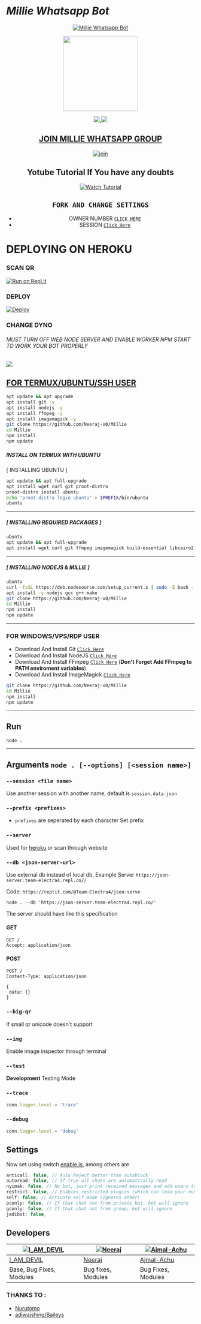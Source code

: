 
# *Millie Whatsapp Bot*
<div align="center">
  
  [![Millie Whatsapp Bot](https://readme-typing-svg.herokuapp.com?font=times-bold-italic&color=%23F7F7F7&duration=4862&center=true&vCenter=true&lines=WELCOME+TO+MILLIE+WHATSAPP+BOT)](https://github.com/Neeraj-x0/Millie)
</div>
<div align="center">
  <img border-radius: 15px src="https://i.imgur.com/Pf1Wynm.png" width="200" height="200"/>

<p align="center">
  <a href="https://instagram.com/neer_j_"><img src="https://img.shields.io/badge/Instagram-E4405F?style=for-the-badge&logo=instagram&logoColor=white"/> 
  <a href="https://wa.me/918113921898"><img src="https://img.shields.io/badge/WhatsApp-25D366?style=for-the-badge&logo=whatsapp&logoColor=white" />
</p>
<div align="center">
  
## JOIN MILLIE WHATSAPP GROUP

  [![join](https://github.com/Alien-alfa/PublicBot/blob/main/wlogo.svg.png?size=1)](https://chat.whatsapp.com/BcOf8vB5KAlFQhb3c5d06b)
 
## Yotube Tutorial If You have any doubts 
  
  [![Watch Tutorial](https://img.youtube.com/vi/5ox6VPzVSKs/0.jpg)](https://www.youtube.com/watch?v=5ox6VPzVSKs)

## `FORK AND CHANGE SETTINGS`

- OWNER NUMBER         [`CLICK HERE`](https://github.com/Neeraj-x0/Millie/blob/main/config.js#L2)
- SESSION           [`Click Here`](https://github.com/Neeraj-x0/Millie/blob/main/session.data.json#L1)

<div align="left">

# DEPLOYING ON HEROKU
  
### SCAN QR

[![Run on Repl.it](https://repl.it/badge/github/quiec/whatsAlfa)](https://replit.com/@neera-j/Sonic-QR)

### DEPLOY

[![Deploy](https://www.herokucdn.com/deploy/button.png)](https://heroku.com/deploy)

### CHANGE DYNO

###### MUST TURN OFF WEB NODE SERVER AND ENABLE WORKER NPM START TO WORK YOUR BOT PROPERLY

<p align="LEFT">
  <a href="https://github.com/Neeraj-x0/Millie"><img src="https://telegra.ph/file/c38e56370ba19bb784699.jpg" />
</p>

  
  ## FOR TERMUX/UBUNTU/SSH USER

```bash
apt update && apt upgrade
apt install git -y
apt install nodejs -y
apt install ffmpeg -y
apt install imagemagick -y
git clone https://github.com/Neeraj-x0/Millie
cd Millie
npm install
npm update
```

##### INSTALL ON TERMUX WITH UBUNTU

[ INSTALLING UBUNTU ]

```bash
apt update && apt full-upgrade
apt install wget curl git proot-distro
proot-distro install ubuntu
echo "proot-distro login ubuntu" > $PREFIX/bin/ubuntu
ubuntu
```
---------

##### [ INSTALLING REQUIRED PACKAGES ]

```bash
ubuntu
apt update && apt full-upgrade
apt install wget curl git ffmpeg imagemagick build-essential libcairo2-dev libpango1.0-dev libjpeg-dev libgif-dev librsvg2-dev dbus-x11 ffmpeg2theora ffmpegfs ffmpegthumbnailer ffmpegthumbnailer-dbg ffmpegthumbs libavcodec-dev libavcodec-extra libavcodec-extra58 libavdevice-dev libavdevice58 libavfilter-dev libavfilter-extra libavfilter-extra7 libavformat-dev libavformat58 libavifile-0.7-bin libavifile-0.7-common libavifile-0.7c2 libavresample-dev libavresample4 libavutil-dev libavutil56 libpostproc-dev libpostproc55 graphicsmagick graphicsmagick-dbg graphicsmagick-imagemagick-compat graphicsmagick-libmagick-dev-compat groff imagemagick-6.q16hdri imagemagick-common libchart-gnuplot-perl libgraphics-magick-perl libgraphicsmagick++-q16-12 libgraphicsmagick++1-dev
```

---------

##### [ INSTALLING NODEJS & MILLIE ]

```bash
ubuntu
curl -fsSL https://deb.nodesource.com/setup_current.x | sudo -E bash -
apt install -y nodejs gcc g++ make
git clone https://github.com/Neeraj-x0/Millie
cd Millie
npm install
npm update
```

---------

### FOR WINDOWS/VPS/RDP USER

* Download And Install Git [`Click Here`](https://git-scm.com/downloads)
* Download And Install NodeJS [`Click Here`](https://nodejs.org/en/download)
* Download And Install FFmpeg [`Click Here`](https://ffmpeg.org/download.html) (**Don't Forget Add FFmpeg to PATH enviroment variables**)
* Download And Install ImageMagick [`Click Here`](https://imagemagick.org/script/download.php)

```bash
git clone https://github.com/Neeraj-x0/Millie
cd Millie
npm install
npm update
```

---------

## Run

```bash
node .
```

---------

## Arguments `node . [--options] [<session name>]`

### `--session <file name>`

Use another session with another name, default is ```session.data.json```

### `--prefix <prefixes>`

* `prefixes` are seperated by each character
Set prefix

### `--server`

Used for [heroku](https://heroku.com/) or scan through website

### `--db <json-server-url>`

Use external db instead of local db, 
Example Server `https://json-server.team-electra4.repl.co//`

Code: `https://replit.com/@Team-Electra4/json-serve`

`node . --db 'https://json-server.team-electra4.repl.co/'`

The server should have like this specification

#### GET

```http
GET /
Accept: application/json
```

#### POST

```http
POST /
Content-Type: application/json

{
 data: {}
}
```

### `--big-qr`

If small qr unicode doesn't support

### `--img`

Enable image inspector through terminal

### `--test`

**Development** Testing Mode

### `--trace`

```js
conn.logger.level = 'trace'
```

### `--debug`

```js
conn.logger.level = 'debug'
```

## Settings

Now set using switch [enable.js](https://github.com/Neeraj-x0/Millie/blob/master/plugins/enable.js), among others are

```js
anticall: false, // Auto Reject better than autoblock
autoread: false, // If true all chats are automatically read
nyimak: false, // No bot, just print received messages and add users to database
restrict: false, // Enables restricted plugins (which can lead your number to be banned if used too often)
self: false, // Activate self mode (Ignores other)
pconly: false, // If that chat not from private bot, bot will ignore
gconly: false, // If that chat not from group, bot will ignore
jadibot: false, 
```


## Developers
  <div align="center">
    
  [![I_AM_DEVIL](https://telegra.ph/file/fb0b36ed9cdcf93b24df7.jpg?size=25)](https://github.com/D-3-V-1-L) |  [![Neeraj](https://telegra.ph/file/74e9659166febabb45aa0.jpg?size=100)](https://github.com/Neeraj-x0) | [![Ajmal-Achu](https://telegra.ph/file/fa920b55caaa8e8be6f04.jpg?size=100)](https://github.com/Ajmal-Achu) 
----|----|----
[I_AM_DEVIL](https://github.com/D-3-V-1-L)  | [Neeraj](https://github.com/Neeraj-x0) | [Ajmal-Achu](https://github.com/Ajmal-Achu)
Base, Bug Fixes, Modules | Bug fixes, Modules | Bug Fixes, Modules
  </div>
                                  
  </div>

<div align="left">
  
### THANKS TO :
  
- [Nurutomo](https://github.com/Nurutomo) 
- [adiwajshing/Baileys](https://github.com/adiwajshing/Baileys)
 
